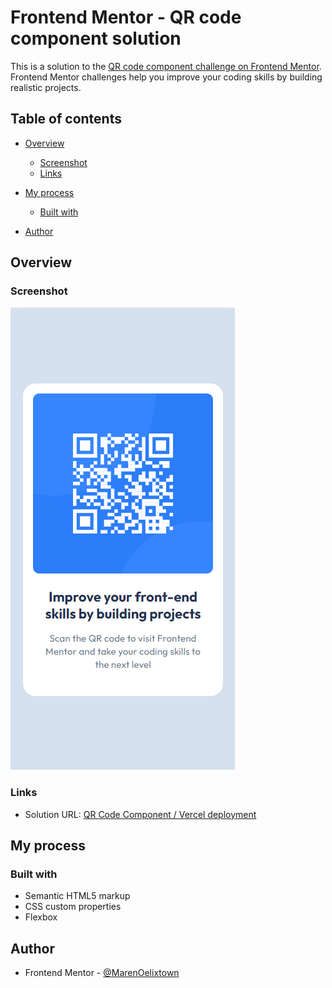 # Frontend Mentor - QR code component solution

This is a solution to the [QR code component challenge on Frontend Mentor](https://www.frontendmentor.io/challenges/qr-code-component-iux_sIO_H). Frontend Mentor challenges help you improve your coding skills by building realistic projects.

## Table of contents

- [Overview](#overview)
  - [Screenshot](#screenshot)
  - [Links](#links)
- [My process](#my-process)

  - [Built with](#built-with)

- [Author](#author)

## Overview

### Screenshot

![](./images/screenshot-qr-code.png)

### Links

- Solution URL: [QR Code Component / Vercel deployment](https://qr-code-component-iota-opal.vercel.app/)

## My process

### Built with

- Semantic HTML5 markup
- CSS custom properties
- Flexbox

## Author

- Frontend Mentor - [@MarenOelixtown](https://www.frontendmentor.io/profile/MarenOelixtown)
